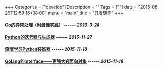 +++
Categories = ["develop"]
Description = ""
Tags = [""]
date = "2015-08-29T12:59:16+08:00"
menu = "main"
title = "开发随笔"
+++

#### **[Go的异常处理（附最佳实践）](/post/develop/Go的异常处理（附最佳实践）)**   ------ *2016-3-28*
#### **[Python的迭代器与生成器](/post/develop/Python的迭代器与生成器)**   ------ *2015-11-27*
#### **[深度学习Python装饰器](/post/develop/深度学习Python装饰器)**   ------ *2015-11-18*
#### **[Golang的interface——更强大的面向对象](/post/develop/Golang的interface——更强大的面向对象)**   ------ *2015-11-18*

